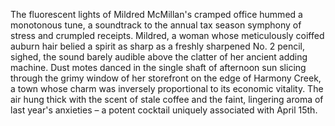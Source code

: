 The fluorescent lights of Mildred McMillan's cramped office hummed a monotonous tune, a soundtrack to the annual tax season symphony of stress and crumpled receipts.  Mildred, a woman whose meticulously coiffed auburn hair belied a spirit as sharp as a freshly sharpened No. 2 pencil, sighed, the sound barely audible above the clatter of her ancient adding machine.  Dust motes danced in the single shaft of afternoon sun slicing through the grimy window of her storefront on the edge of Harmony Creek, a town whose charm was inversely proportional to its economic vitality.  The air hung thick with the scent of stale coffee and the faint, lingering aroma of last year's anxieties – a potent cocktail uniquely associated with April 15th.
